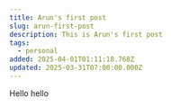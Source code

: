 ```yaml
---
title: Arun's first post
slug: arun-first-post
description: This is Arun's first post
tags:
  - personal
added: 2025-04-01T01:11:18.768Z
updated: 2025-03-31T07:00:00.000Z
---
```


Hello hello
